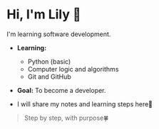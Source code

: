 # Hi, I'm Lily 👋
I'm learning software development.

- **Learning:**  
  - Python (basic)  
  - Computer logic and algorithms  
  - Git and GitHub  

- **Goal:** To become a developer. 
- I will share my notes and learning steps here💪

> Step by step, with purpose🍀

<!---
itslilydev/itslilydev is a ✨ special ✨ repository because its `README.md` (this file) appears on your GitHub profile.
You can click the Preview link to take a look at your changes.
--->
